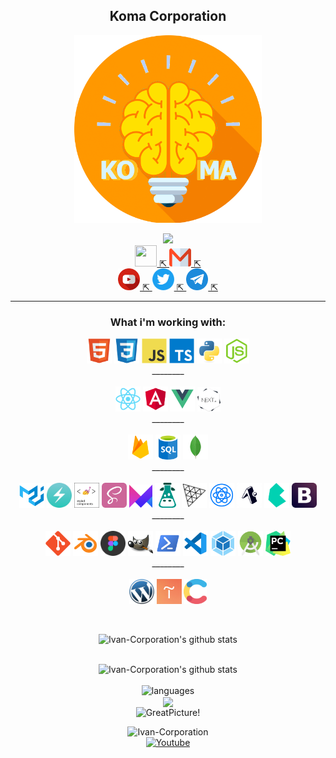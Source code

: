 <h2 align="center">Koma Corporation</h2>

<p align="center">
  <img height="300" width="300" src="./profile.png"/>
</p>


<p align="center">
 <a target="_blank" href=https://github.com/Ivan-Corporation>
  <img src=https://img.shields.io/github/followers/Ivan-Corporation?label=follow%20me&style=social />
</a>
<br/>


  <a href=https://codesandbox.io/u/Ivan-Corporation>
  <img height="34" width="35" src="https://www.shareicon.net/data/2016/11/03/849433_codepen_512x512.png" />
⇱
</a> 
<a href=mailto:hammer.99.ivan@gmail.com>
  <img height="29" width="35" src="./gmail1.png" />
⇱
</a>
<br/>
  <a href=https://www.youtube.com/channel/UCWj8NJUnyji2xHHThU1TTsw>
  <img height="35" width="35" src="./youtube.png" />
⇱
</a>
  <a href=https://twitter.com/KomaHuman>
  <img height="35" width="35" src="./twitter1.png" />
⇱
</a>

  <a href=https://www.t.me/KomarIvan>
  <img height="35" width="35" src="./telegram.png" />
⇱
</a> 

</p>

<hr>
<h3 align="center">What i'm working with:</h3>


<p align="center">
  <img src=https://raw.githubusercontent.com/devicons/devicon/master/icons/html5/html5-original.svg alt=html5 width="40" height="40"/>
<img src=https://raw.githubusercontent.com/devicons/devicon/master/icons/css3/css3-original.svg alt=css3 width="40" height="40"/>
<img src=https://raw.githubusercontent.com/devicons/devicon/master/icons/javascript/javascript-original.svg alt=javascript width="40" height="40"/>
<img src=https://raw.githubusercontent.com/devicons/devicon/master/icons/typescript/typescript-original.svg alt=express width="40" height="40"/>
<img src=https://raw.githubusercontent.com/devicons/devicon/master/icons/python/python-original.svg alt=python width="40" height="40"/>
<img src=https://raw.githubusercontent.com/devicons/devicon/master/icons/nodejs/nodejs-original.svg alt=nodejs width="40" height="40"/>

 
 <br>
________
<br><br>
 <img src=https://raw.githubusercontent.com/devicons/devicon/master/icons/react/react-original.svg alt=react width="40" height="40"/>
   <img src='./icons/angular.svg' alt=react width="40" height="40"/>
  <img src='./icons/vue.svg' alt=react width="40" height="40"/>
  <img src='./icons/nextjs.png' alt=react width="37" height="39"/>

  <br>
________
<br><br>
<img src='./icons/firebase.svg' alt=react width="40" height="40"/>
<img src='./icons/sql.png' alt=react width="40" height="40"/>
<img src=https://raw.githubusercontent.com/devicons/devicon/master/icons/mongodb/mongodb-original.svg alt=mongodb width="40" height="40"/>  
<br>
________
<br><br>
<img src='./icons/mui.svg' alt=react width="40" height="40"/>
<img src='./icons/chakra.png' alt=react width="40" height="40"/>
<img src='./icons/styled_components.png' alt=react width="40" height="40"/>
<img src='./icons/sass.svg' alt=react width="40" height="40"/>
<img src='./icons/framer.png' alt=react width="37" height="37"/>
<img src='./icons/i18.svg' alt=react width="40" height="40"/>
<img src='./icons/three.png' alt=react width="40" height="40"/>
<img src='./icons/native.png' alt=react width="40" height="40"/>
<img src='./icons/expo.png' alt=react width="40" height="40"/>
  <img src='./icons/bulma.png' alt=react width="40" height="40"/>
<img src='./icons/bootstrap.png' alt=react width="40" height="40"/>

  <br>
________
<br><br>
<img src=https://raw.githubusercontent.com/devicons/devicon/master/icons/git/git-original.svg alt=git width="40" height="40"/>
<img src='./icons/Blender_23505.png' alt=blender width="40" height="40"/>
<img src='./icons/figma.svg' alt=react width="40" height="40"/>
<img src='./icons/gimp.svg' alt=react width="40" height="40"/>
<img src='./icons/powershell.svg' alt=react width="40" height="40"/>
<img src='./icons/vsc.svg' alt=react width="40" height="40"/>
<img src='./icons/webpack.svg' alt=react width="40" height="40"/>
<img src='./icons/android.png' alt=react width="40" height="40"/>
<img src='./icons/pycharm.png' alt=react width="40" height="40"/>


<br>
________
<br><br>
<img src='./icons/wordpress.png' alt=react width="40" height="40"/>
<img src='./icons/tilda.jpg' alt=react width="40" height="40"/>
  <img src='./icons/contentful.png' alt=react width="37" height="40"/>

</p>

<br>

<p align="center">
 <img  alt="Ivan-Corporation's github stats" src=https://github-profile-trophy.vercel.app/?username=Ivan-Corporation&theme=darkhub />
<br><br>
 </p>

<p align="center">
  <img width="500" alt="Ivan-Corporation's github stats" src="https://github-readme-stats.vercel.app/api?username=Ivan-Corporation&&show_icons=true&title_color=fafafa&icon_color=bb2acf&text_color=daf7dc&bg_color=151515" ><br><br>
  <img width="500" alt="languages" src="https://github-readme-stats.vercel.app/api/top-langs/?username=Ivan-Corporation&layout=compact&theme=tokyonight&langs_count=10">
  <br>
    <img align="center" src="https://github-readme-streak-stats.herokuapp.com/?user=Ivan-Corporation&theme=radical&hide_border=true"/>

  <br>
   <img width="300px" alt="GreatPicture!" src="https://www.codewars.com/users/Ivan-Corporation/badges/large"/> 
 </p>

<p align="center"><img src="https://komarev.com/ghpvc/?username=Ivan-Corporation" alt="Ivan-Corporation"/><br/>
  <a href="https://www.youtube.com/channel/UCWj8NJUnyji2xHHThU1TTsw" target="_blank"><img src="https://img.shields.io/youtube/channel/subscribers/UCWj8NJUnyji2xHHThU1TTsw?color=FF514E&label=Youtube&logo=youtube&logoColor=FF514E&style=flat-square" alt="Youtube"></a>
  









